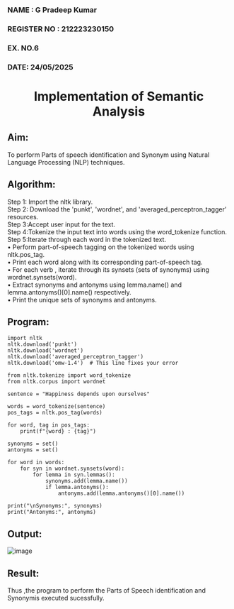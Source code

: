 <H3>NAME : G Pradeep Kumar</H3>
<H3>REGISTER NO : 212223230150</H3>
<H3>EX. NO.6</H3>
<H3>DATE: 24/05/2025</H3>
<H1 ALIGN=CENTER>Implementation of Semantic Analysis</H1>

## Aim:
To perform Parts of speech identification and Synonym using Natural Language Processing (NLP) techniques.
## Algorithm:
Step 1: Import the nltk library.<br>
Step 2: Download the 'punkt', 'wordnet', and 'averaged_perceptron_tagger' resources.<br>
Step 3:Accept user input for the text.<br>
Step 4:Tokenize the input text into words using the word_tokenize function.<br>
Step 5:Iterate through each word in the tokenized text.<br>
•	Perform part-of-speech tagging on the tokenized words using nltk.pos_tag.<br>
•	Print each word along with its corresponding part-of-speech tag.<br>
•	For each verb , iterate through its synsets (sets of synonyms) using wordnet.synsets(word).<br>
•	Extract synonyms and antonyms using lemma.name() and lemma.antonyms()[0].name() respectively.<br>
•	Print the unique sets of synonyms and antonyms.
## Program:
```
import nltk
nltk.download('punkt')
nltk.download('wordnet')
nltk.download('averaged_perceptron_tagger')
nltk.download('omw-1.4')  # This line fixes your error

from nltk.tokenize import word_tokenize
from nltk.corpus import wordnet

sentence = "Happiness depends upon ourselves"

words = word_tokenize(sentence)
pos_tags = nltk.pos_tag(words)

for word, tag in pos_tags:
    print(f"{word} : {tag}")

synonyms = set()
antonyms = set()

for word in words:
    for syn in wordnet.synsets(word):
        for lemma in syn.lemmas():
            synonyms.add(lemma.name())
            if lemma.antonyms():
                antonyms.add(lemma.antonyms()[0].name())

print("\nSynonyms:", synonyms)
print("Antonyms:", antonyms)
```

## Output:
![image](https://github.com/user-attachments/assets/6bef7668-3794-4f20-9b5f-c123a0b277a5)


## Result:
Thus ,the program to perform the Parts of Speech identification and Synonymis executed sucessfully.
